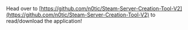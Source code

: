 Head over to [https://github.com/n0tic/Steam-Server-Creation-Tool-V2](https://github.com/n0tic/Steam-Server-Creation-Tool-V2) to read/download the application!
